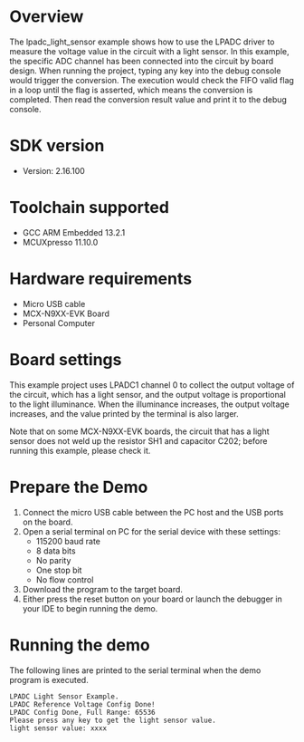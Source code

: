 Overview
========
The lpadc_light_sensor example shows how to use the LPADC driver to measure the voltage value
in the circuit with a light sensor. In this example, the specific ADC channel has been connected
into the circuit by board design. When running the project, typing any key into the debug console
would trigger the conversion. The execution would check the FIFO valid flag in a loop until the flag
is asserted, which means the conversion is completed. Then read the conversion result value and print
it to the debug console.

SDK version
===========
- Version: 2.16.100

Toolchain supported
===================
- GCC ARM Embedded  13.2.1
- MCUXpresso  11.10.0

Hardware requirements
=====================
- Micro USB cable
- MCX-N9XX-EVK Board
- Personal Computer

Board settings
==============
This example project uses LPADC1 channel 0 to collect the output voltage of the circuit,
which has a light sensor, and the output voltage is proportional to the light illuminance.
When the illuminance increases, the output voltage increases, and the value printed by the
terminal is also larger.

Note that on some MCX-N9XX-EVK boards, the circuit that has a light sensor does not weld up
the resistor SH1 and capacitor C202; before running this example, please check it.

Prepare the Demo
================
1. Connect the micro USB cable between the PC host and the USB ports on the board.
2. Open a serial terminal on PC for the serial device with these settings:
    - 115200 baud rate
    - 8 data bits
    - No parity
    - One stop bit
    - No flow control
3. Download the program to the target board.
4. Either press the reset button on your board or launch the debugger in your IDE to begin running
   the demo.

Running the demo
================
The following lines are printed to the serial terminal when the demo program is executed.
~~~~~~~~~~~~~~~~~~~~~~~~~~~~~~~~~~~~~~~~~~~~~~~~~~~~~
LPADC Light Sensor Example.
LPADC Reference Voltage Config Done!
LPADC Config Done, Full Range: 65536
Please press any key to get the light sensor value.
light sensor value: xxxx
~~~~~~~~~~~~~~~~~~~~~~~~~~~~~~~~~~~~~~~~~~~~~~~~~~~~~
